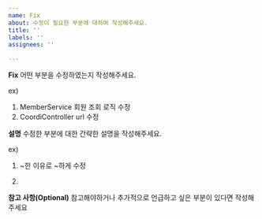 ```yaml
---
name: Fix
about: 수정이 필요한 부분에 대하여 작성해주세요.
title: ''
labels: ''
assignees: ''

---
```


**Fix**
어떤 부분을 수정하였는지 작성해주세요.

ex) 
1. MemberService 회원 조회 로직 수정
2. CoordiController url 수정

**설명**
수정한 부분에 대한 간략한 설명을 작성해주세요.

ex) 
1. ~한 이유로 ~하게 수정

2. ~~~

**참고 사항(Optional)**
참고해야하거나 추가적으로 언급하고 싶은 부분이 있다면 작성해주세요
